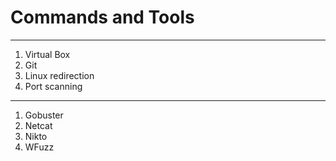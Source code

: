 # Commands and Tools

---
1. Virtual Box
2. Git
3. Linux redirection
4. Port scanning
---
1. Gobuster
2. Netcat
3. Nikto
4. WFuzz
